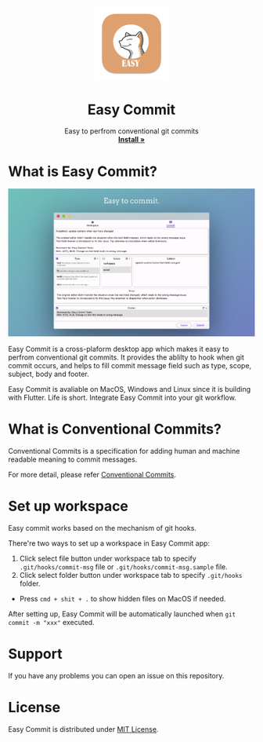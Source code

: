 ##

<p align="center">
  <a href="#">
  </a>
  <p align="center">
   <img width="150" height="150" src="icon/easy_commit_icon.png" alt="Logo">
  </p>
  <h1 align="center"><b>Easy Commit</b></h1>
  <p align="center">
  Easy to perfrom conventional git commits
    <br />
    <a href="https://github.com/0renlyhuang/EasyCommit/releases"><strong>Install »</strong></a>
    <br />
  </p>
</p>

# What is Easy Commit?
<img src="screenshot.png"/>

Easy Commit is a cross-plaform desktop app which makes it easy to perfrom conventional git commits. It provides the ablilty to hook when git commit occurs, and helps to fill commit message field such as type, scope, subject, body and footer.

Easy Commit is avaliable on MacOS, Windows and Linux since it is building with Flutter. Life is short. Integrate Easy Commit into your git workflow.

# What is Conventional Commits?
Conventional Commits is a specification for adding human and machine readable meaning to commit messages. 

For more detail, please refer [Conventional Commits](https://www.conventionalcommits.org/en/v1.0.0/).

# Set up workspace
Easy commit works based on the mechanism of git hooks.

There're two ways to set up a workspace in Easy Commit app:
1. Click select file button under workspace tab to specify `.git/hooks/commit-msg` file or `.git/hooks/commit-msg.sample` file.
2. Click select folder button under workspace tab to specify `.git/hooks` folder.

- Press `cmd + shit + .` to show hidden files on MacOS if needed.

After setting up, Easy Commit will be automatically launched when ` git commit -m "xxx" ` executed.


# Support
If you have any problems you can open an issue on this repository.

# License
Easy Commit is distributed under [MIT License](/LICENSE).
